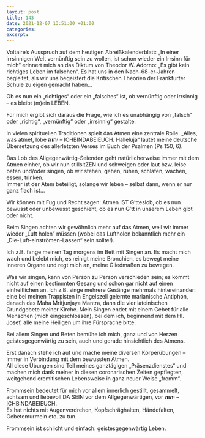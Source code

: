 ```yaml
---
layout: post
title: 143
date: 2021-12-07 13:51:00 +01:00
categories: 
excerpt: 
---
```


Voltaire’s Ausspruch auf dem heutigen Abreißkalenderblatt: „In einer irrsinnigen Welt vernünftig sein zu wollen, ist schon wieder ein Irrsinn für mich“ erinnert mich an das Diktum von Theodor W. Adorno: „Es gibt kein richtiges Leben im falschen“. Es hat uns in den Nach-68-er-Jahren begleitet, als wir uns begeistert die Kritischen Theorien der Frankfurter Schule zu eigen gemacht haben…

Ob es nun ein „richtiges“ oder ein „falsches“ ist, ob vernünftig oder irrsinnig – es bleibt (m)ein LEBEN.

Für mich ergibt sich daraus die Frage, wie ich es unabhängig von „falsch“ oder „richtig“, „vernünftig“ oder „irrsinnig“ gestalte.

In vielen spirituellen Traditionen spielt das Atmen eine zentrale Rolle. „Alles, was atmet, lobe **יהוה** – ICHBINDABEIEUCH. Halleluja“ lautet meine deutsche Übersetzung des allerletzten Verses im Buch der Psalmen (Ps 150, 6).

Das Lob des Allgegenwärtig-Seienden geht natürlicherweise immer mit dem Atmen einher, ob wir nun stillsitZEN und schweigen oder laut bzw. leise beten und/oder singen, ob wir stehen, gehen, ruhen, schlafen, wachen, essen, trinken.\
Immer ist der Atem beteiligt, solange wir leben – selbst dann, wenn er nur ganz flach ist…

Wir können mit Fug und Recht sagen: Atmen IST G’tteslob, ob es nun bewusst oder unbewusst geschieht, ob es nun G’tt in unserem Leben gibt oder nicht.

Beim Singen achten wir gewöhnlich mehr auf das Atmen, weil wir immer wieder „Luft holen“ müssen (wobei das Luftholen bekanntlich mehr ein „Die-Luft-einströmen-Lassen“ sein sollte!).

Ich z.B. fange meinen Tag morgens im Bett mit Singen an. Es macht mich wach und belebt mich, es reinigt meine Bronchien, es bewegt meine inneren Organe und regt mich an, meine Gliedmaßen zu bewegen.

Was wir singen, kann von Person zu Person verschieden sein; es kommt nicht auf einen bestimmten Gesang und schon gar nicht auf einen einheitlichen an. Ich z.B. singe mehrere Gesänge mehrmals hintereinander: eine bei meinen Trappisten in Engelszell gelernte marianische Antiphon, danach das Maha Mritjunjaya Mantra, dann die vier lateinischen Grundgebete meiner Kirche. Mein Singen endet mit einem Gebet für alle Menschen (mich eingeschlossen), bei dem ich, beginnend mit dem Hl. Josef, alle meine Heiligen um ihre Fürsprache bitte.

Bei allem Singen und Beten bemühe ich mich, ganz und von Herzen geistesgegenwärtig zu sein, auch und gerade hinsichtlich des Atmens. 

Erst danach stehe ich auf und mache meine diversen Körperübungen – immer in Verbindung mit dem bewussten Atmen.\
All diese Übungen sind Teil meines ganztägigen „Präsenzdienstes“ und machen mich dank meiner in diesen coronarischen Zeiten gepflegten, weitgehend eremitischen Lebensweise in ganz neuer Weise „fromm“.

Frommsein bedeutet für mich vor allem innerlich gestillt, gesammelt, achtsam und liebevoll DA SEIN vor dem Allgegenwärtigen, vor **יהוה** – ICHBINDABEIEUCH.\
Es hat nichts mit Augenverdrehen, Kopfschräghalten, Händefalten, Gebetemurmeln etc. zu tun.

Frommsein ist schlicht und einfach: geistesgegenwärtig Leben.
